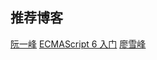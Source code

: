 ## 推荐博客

[阮一峰](#http://www.ruanyifeng.com/blog/)
[ECMAScript 6 入门](#http://es6.ruanyifeng.com/)
[廖雪峰](#https://www.liaoxuefeng.com/)